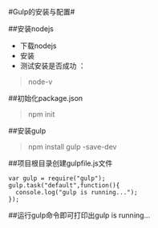 #Gulp的安装与配置#

##安装nodejs

* 下载nodejs
* 安装
* 测试安装是否成功 ： 
> node-v

##初始化package.json
> npm init

##安装gulp
> npm install gulp -save-dev

##项目根目录创建gulpfile.js文件
```
var gulp = require("gulp");
gulp.task("default",function(){
  console.log("gulp is running...");
});
```

##运行gulp命令即可打印出gulp is running...

